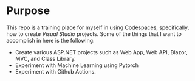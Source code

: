 # Purpose

This repo is a training place for myself in using Codespaces, specifically, how to create *Visual Studio* projects. Some of the things that I want to accomplish in here is the following:
- Create various ASP.NET projects such as Web App, Web API, Blazor, MVC, and Class Library.
- Experiment with Machine Learning using Pytorch
- Experiment with Github Actions.
